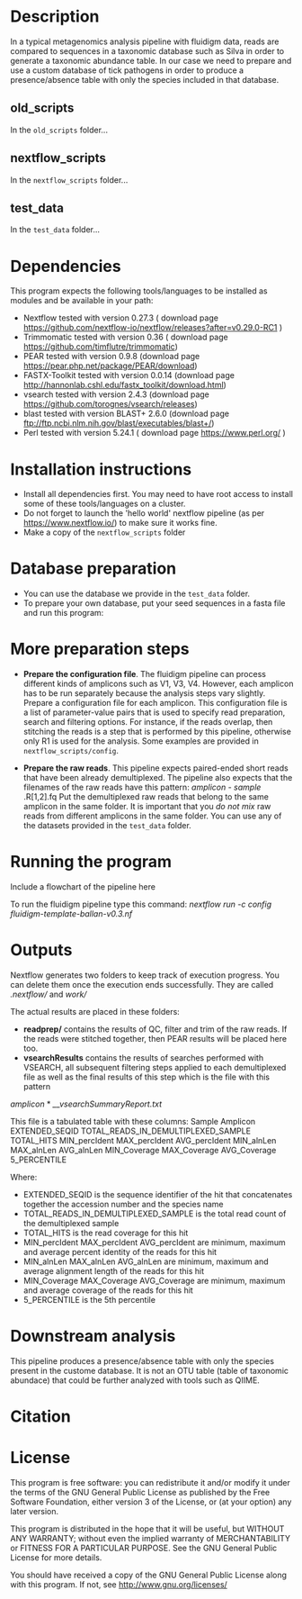# Description

In a typical metagenomics analysis pipeline with fluidigm data, reads are compared to  sequences in a taxonomic database such as Silva in order to generate a taxonomic abundance table. In our case we need to prepare and use a custom database of tick pathogens in order to produce a presence/absence table with only the species included in that database. 

## old_scripts
In the `old_scripts` folder...

## nextflow_scripts
In the `nextflow_scripts` folder...

## test_data
In the `test_data` folder...

# Dependencies

This program expects the following tools/languages to be installed as modules and be available in your path:

- Nextflow        tested with version 0.27.3  ( download page https://github.com/nextflow-io/nextflow/releases?after=v0.29.0-RC1 )
- Trimmomatic     tested with version 0.36    ( download page https://github.com/timflutre/trimmomatic)
- PEAR            tested with version   0.9.8 (download page https://pear.php.net/package/PEAR/download)
- FASTX-Toolkit   tested with version  0.0.14 (download page http://hannonlab.cshl.edu/fastx_toolkit/download.html)
- vsearch         tested with version 2.4.3   (download page https://github.com/torognes/vsearch/releases)
- blast           tested with version BLAST+ 2.6.0  (download page ftp://ftp.ncbi.nlm.nih.gov/blast/executables/blast+/)
- Perl            tested with version 5.24.1  ( download page https://www.perl.org/ )

# Installation instructions

- Install all dependencies first. You may need to have root access to install some of these tools/languages on a cluster.
- Do not forget to launch the 'hello world' nextflow pipeline (as per https://www.nextflow.io/) to make sure it works fine.
- Make a copy of the  `nextflow_scripts` folder 

# Database preparation
- You can use the database we provide in the  `test_data` folder.
- To prepare your own database, put your seed sequences in a fasta file and run this program:

# More preparation steps

- <b>Prepare the configuration file</b>.
The fluidigm pipeline can process different kinds of amplicons such as V1, V3, V4. However, each amplicon has to be run separately because the analysis steps vary slightly. 
Prepare a configuration file for each amplicon. This configuration file is a list of parameter-value pairs that is used to specify read preparation, search and filtering options. For instance, if the reads overlap, then stitching the reads is a step that is performed by this pipeline, otherwise only R1 is used for the analysis. Some examples are provided in `nextflow_scripts/config`.

- <b>Prepare the raw reads</b>.
This pipeline expects paired-ended short reads that have been already demultiplexed.
The pipeline also expects that the filenames of the raw reads have this pattern: <i> amplicon </i> -  <i> sample </i> .R[1,2].fq
Put the demultiplexed raw reads that belong to the same amplicon in the same folder. 
It is important that you <i> do not mix </i> raw reads from different amplicons in the same folder. 
You can use any of the datasets provided in the  `test_data` folder.

# Running the program
Include a flowchart of the pipeline here

To run the fluidigm pipeline type this command: <i> nextflow run -c config fluidigm-template-ballan-v0.3.nf  </i>

# Outputs
Nextflow generates two folders to keep track of execution progress. You can delete them once the execution ends successfully. They are called <i>.nextflow/ </i> and <i>work/ </i>

The actual results are placed in these folders: 
- <b>readprep/</b>  contains the results of QC, filter and trim of the raw reads. If the reads were stitched together, then PEAR results will be placed here too.
- <b>vsearchResults</b> contains the results of searches performed with VSEARCH, all subsequent filtering steps applied to each demultiplexed file as well as the final results of this step which is the file with this pattern 

<i> amplicon </i> * <i>__vsearchSummaryReport.txt</i>

This file is a tabulated table with these columns: Sample	Amplicon	EXTENDED_SEQID	TOTAL_READS_IN_DEMULTIPLEXED_SAMPLE	TOTAL_HITS	MIN_percIdent	MAX_percIdent	AVG_percIdent	MIN_alnLen	MAX_alnLen	AVG_alnLen	MIN_Coverage	MAX_Coverage	AVG_Coverage	5_PERCENTILE

Where:
- EXTENDED_SEQID is the sequence identifier of the hit that concatenates together the accession number and the species name
- TOTAL_READS_IN_DEMULTIPLEXED_SAMPLE is the total read count of the demultiplexed sample
- TOTAL_HITS is the read coverage for this hit
- MIN_percIdent	MAX_percIdent	AVG_percIdent are minimum, maximum and average percent identity of the reads for this hit
- MIN_alnLen	MAX_alnLen	AVG_alnLen are minimum, maximum and average alignment length of the reads for this hit
- MIN_Coverage	MAX_Coverage	AVG_Coverage are minimum, maximum and average coverage of the reads for this hit
- 5_PERCENTILE is the 5th percentile 

# Downstream analysis
This pipeline produces a presence/absence table with only the species present in the custome database. 
It is not an OTU table (table of taxonomic abundace) that could be further analyzed with tools such as QIIME.

# Citation

# License
This program is free software: you can redistribute it and/or modify it under the terms of the GNU General Public License as published by the Free Software Foundation, either version 3 of the License, or (at your option) any later version.

This program is distributed in the hope that it will be useful, but WITHOUT ANY WARRANTY; without even the implied warranty of MERCHANTABILITY or FITNESS FOR A PARTICULAR PURPOSE. See the GNU General Public License for more details.

You should have received a copy of the GNU General Public License along with this program. If not, see http://www.gnu.org/licenses/




